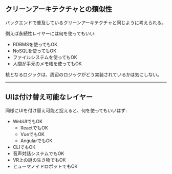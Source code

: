 ## クリーンアーキテクチャとの類似性

<div class="py-4"></div>

バックエンドで普及しているクリーンアーキテクチャと同じように考えられる。

例えば永続性レイヤーには何を使ってもいい:

- RDBMSを使ってもOK
- NoSQLを使ってもOK
- ファイルシステムを使ってもOK
- 人間が手元のメモ帳を使ってもOK

核となるロジックは、周辺のロジックがどう実装されているかは気にしない。

---

## UIは付け替え可能なレイヤー

<div class="py-4"></div>

同様にUIを付け替え可能と捉えると、何を使ってもいいはず:

- WebUIでもOK
  - ReactでもOK
  - VueでもOK
  - AngularでもOK
- CLIでもOK
- 音声対話システムでもOK
- VR上の謎の生き物でもOK
- ヒューマノイドロボットでもOK
